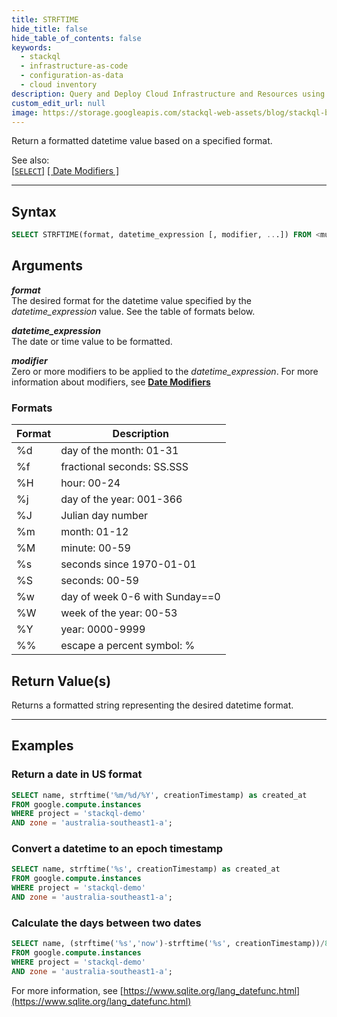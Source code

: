 ```yaml
---
title: STRFTIME
hide_title: false
hide_table_of_contents: false
keywords:
  - stackql
  - infrastructure-as-code
  - configuration-as-data
  - cloud inventory
description: Query and Deploy Cloud Infrastructure and Resources using SQL
custom_edit_url: null
image: https://storage.googleapis.com/stackql-web-assets/blog/stackql-blog-post-featured-image.png
---
```

Return a formatted datetime value based on a specified format.  

See also:  
[[` SELECT `]](/docs/language-spec/select) [[ Date Modifiers ]](/docs/language-spec/functions/datetime/date_modifiers) 

* * * 

## Syntax

```sql
SELECT STRFTIME(format, datetime_expression [, modifier, ...]) FROM <multipartIdentifier>;
```

## Arguments

__*format*__  
The desired format for the datetime value specified by the *datetime_expression* value.  See the table of formats below.

__*datetime_expression*__  
The date or time value to be formatted.

__*modifier*__  
Zero or more modifiers to be applied to the *datetime_expression*.  For more information about modifiers, see [**Date Modifiers**](/docs/language-spec/functions/datetime/date_modifiers)

### Formats

| Format | Description                    |
|--------|--------------------------------|
| %d     | day of the month: 01-31        |
| %f     | fractional seconds: SS.SSS     |
| %H     | hour: 00-24                    |
| %j     | day of the year: 001-366       |
| %J     | Julian day number              |
| %m     | month: 01-12                   |
| %M     | minute: 00-59                  |
| %s     | seconds since 1970-01-01       |
| %S     | seconds: 00-59                 |
| %w     | day of week 0-6 with Sunday==0 |
| %W     | week of the year: 00-53        |
| %Y     | year: 0000-9999                |
| %%     | escape a percent symbol: %     |

## Return Value(s)

Returns a formatted string representing the desired datetime format.

* * *

## Examples

### Return a date in US format

```sql
SELECT name, strftime('%m/%d/%Y', creationTimestamp) as created_at
FROM google.compute.instances 
WHERE project = 'stackql-demo' 
AND zone = 'australia-southeast1-a';
```

### Convert a datetime to an epoch timestamp

```sql
SELECT name, strftime('%s', creationTimestamp) as created_at
FROM google.compute.instances 
WHERE project = 'stackql-demo' 
AND zone = 'australia-southeast1-a';
```

### Calculate the days between two dates

```sql
SELECT name, (strftime('%s','now')-strftime('%s', creationTimestamp))/86400 as days_since_creation
FROM google.compute.instances 
WHERE project = 'stackql-demo' 
AND zone = 'australia-southeast1-a';
```

For more information, see [https://www.sqlite.org/lang_datefunc.html](https://www.sqlite.org/lang_datefunc.html)